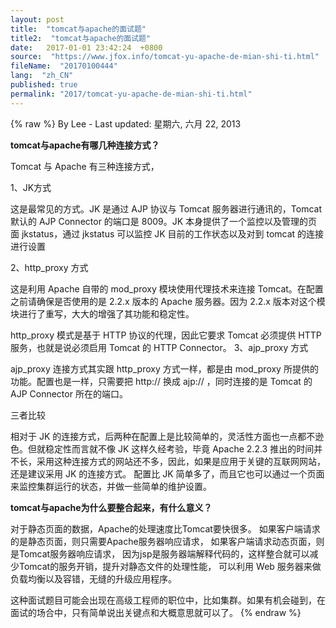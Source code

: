 ```yaml
---
layout: post
title:  "tomcat与apache的面试题"
title2:  "tomcat与apache的面试题"
date:   2017-01-01 23:42:24  +0800
source:  "https://www.jfox.info/tomcat-yu-apache-de-mian-shi-ti.html"
fileName:  "20170100444"
lang:  "zh_CN"
published: true
permalink: "2017/tomcat-yu-apache-de-mian-shi-ti.html"
---
```

{% raw %}
By Lee - Last updated: 星期六, 六月 22, 2013

**tomcat与apache有哪几种连接方式？**

Tomcat 与 Apache 有三种连接方式，

1、JK方式

这是最常见的方式。JK 是通过 AJP 协议与 Tomcat 服务器进行通讯的，Tomcat 默认的 AJP Connector 的端口是 8009。JK 本身提供了一个监控以及管理的页面 jkstatus，通过 jkstatus 可以监控 JK 目前的工作状态以及对到 tomcat 的连接进行设置

2、http_proxy 方式

这是利用 Apache 自带的 mod_proxy 模块使用代理技术来连接 Tomcat。在配置之前请确保是否使用的是 2.2.x 版本的 Apache 服务器。因为 2.2.x 版本对这个模块进行了重写，大大的增强了其功能和稳定性。

http_proxy 模式是基于 HTTP 协议的代理，因此它要求 Tomcat 必须提供 HTTP 服务，也就是说必须启用 Tomcat 的 HTTP Connector。
3、ajp_proxy 方式

ajp_proxy 连接方式其实跟 http_proxy 方式一样，都是由 mod_proxy 所提供的功能。配置也是一样，只需要把 http:// 换成 ajp:// ，同时连接的是 Tomcat 的 AJP Connector 所在的端口。

三者比较

相对于 JK 的连接方式，后两种在配置上是比较简单的，灵活性方面也一点都不逊色。但就稳定性而言就不像 JK 这样久经考验，毕竟 Apache 2.2.3 推出的时间并不长，采用这种连接方式的网站还不多，因此，如果是应用于关键的互联网网站，还是建议采用 JK 的连接方式。
配置比 JK 简单多了，而且它也可以通过一个页面来监控集群运行的状态，并做一些简单的维护设置。

**tomcat与apache为什么要整合起来，有什么意义？**

对于静态页面的数据，Apache的处理速度比Tomcat要快很多。
如果客户端请求的是静态页面，则只需要Apache服务器响应请求，
如果客户端请求动态页面，则是Tomcat服务器响应请求，
因为jsp是服务器端解释代码的，这样整合就可以减少Tomcat的服务开销，提升对静态文件的处理性能，
可以利用 Web 服务器来做负载均衡以及容错，无缝的升级应用程序。

这种面试题目可能会出现在高级工程师的职位中，比如集群。如果有机会碰到，在面试的场合中，只有简单说出关键点和大概意思就可以了。
{% endraw %}
